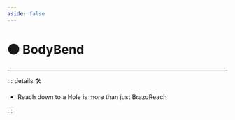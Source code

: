 ```yaml
---
aside: false
---
```

# 🟠 BodyBend

---

<!-- =================================================== -->
<!-- =================================================== -->
<!-- =================================================== -->
<!-- =================================================== -->
<!-- =================================================== -->
::: details 🛠

- Reach down to a Hole is more than just BrazoReach

:::
